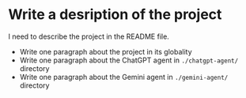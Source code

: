 # Write a desription of the project

I need to describe the project in the README file.

- Write one paragraph about the project in its globality
- Write one paragraph about the ChatGPT agent in `./chatgpt-agent/` directory
- Write one paragraph about the Gemini agent in `./gemini-agent/` directory



